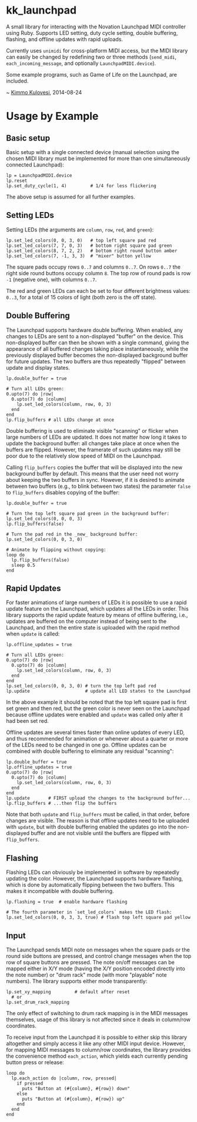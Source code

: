 kk_launchpad
============

A small library for interacting with the Novation Launchpad MIDI
controller using Ruby. Supports LED setting, duty cycle setting,
double buffering, flashing, and offline updates with rapid uploads.

Currently uses `unimidi` for cross-platform MIDI access, but the
MIDI library can easily be changed by redefining two or three
methods (`send_midi`, `each_incoming_message`, and optionally
`LaunchpadMIDI.device`).

Some example programs, such as Game of Life on the Launchpad, are
included.

~ [Kimmo Kulovesi](http://arkku.com/), 2014-08-24

Usage by Example
================

Basic setup
-----------

Basic setup with a single connected device (manual selection using
the chosen MIDI library must be implemented for more than one
simultaneously connected Launchpad):

    lp = LaunchpadMIDI.device
    lp.reset
    lp.set_duty_cycle(1, 4)         # 1/4 for less flickering

The above setup is assumed for all further examples.


Setting LEDs
------------

Setting LEDs (the arguments are `column`, `row`, `red`, and `green`):

    lp.set_led_colors(0, 0, 3, 0)   # top left square pad red
    lp.set_led_colors(7, 7, 0, 3)   # bottom right square pad green
    lp.set_led_colors(8, 7, 2, 2)   # bottom right round button amber
    lp.set_led_colors(7, -1, 3, 3)  # "mixer" button yellow

The square pads occupy rows `0..7` and columns `0..7`. On rows `0..7` the
right side round buttons occupy column `8`. The top row of round pads is
row `-1` (negative one), with columns `0..7`.

The red and green LEDs can each be set to four different brightness
values: `0..3`, for a total of 15 colors of light (both zero is the
off state).


Double Buffering
----------------

The Launchpad supports hardware double buffering. When enabled, any
changes to LEDs are sent to a non-displayed "buffer" on the device.
This non-displayed buffer can then be shown with a single command,
giving the appearance of all buffered changes taking place instantaneously,
while the previously displayed buffer becomes the non-displayed background
buffer for future updates. The two buffers are thus repeatedly "flipped"
between update and display states.

    lp.double_buffer = true

    # Turn all LEDs green:
    0.upto(7) do |row|
      0.upto(7) do |column|
        lp.set_led_colors(column, row, 0, 3)
      end
    end
    lp.flip_buffers # all LEDs change at once

Double buffering is used to eliminate visible "scanning" or flicker when
large numbers of LEDs are updated. It does not matter how long it takes
to update the background buffer: all changes take place at once when the
buffers are flipped. However, the framerate of such updates may still be
poor due to the relatively slow speed of MIDI on the Launchpad.

Calling `flip_buffers` copies the buffer that will be displayed into the
new background buffer by default. This means that the user need not worry
about keeping the two buffers in sync. However, if it is desired to animate
between two buffers (e.g., to blink between two states) the parameter
`false` to `flip_buffers` disables copying of the buffer:

    lp.double_buffer = true
    
    # Turn the top left square pad green in the background buffer:
    lp.set_led_colors(0, 0, 0, 3)
    lp.flip_buffers(false)
    
    # Turn the pad red in the _new_ background buffer:
    lp.set_led_colors(0, 0, 3, 0)
    
    # Animate by flipping without copying:
    loop do
      lp.flip_buffers(false)
      sleep 0.5
    end


Rapid Updates
-------------

For faster animations of large numbers of LEDs it is possible to use a
rapid update feature on the Launchpad, which updates all the LEDs in
order. This library supports the rapid update feature by means of
offline buffering, i.e., updates are buffered on the computer instead
of being sent to the Launchpad, and then the entire state is
uploaded with the rapid method when `update` is called:

    lp.offline_updates = true

    # Turn all LEDs green:
    0.upto(7) do |row|
      0.upto(7) do |column|
        lp.set_led_colors(column, row, 0, 3)
      end
    end
    lp.set_led_colors(0, 0, 3, 0) # turn the top left pad red
    lp.update                     # update all LED states to the Launchpad

In the above example it should be noted that the top left square pad
is first set green and then red, but the green color is never seen
on the Launchpad because offline updates were enabled and `update` was
called only after it had been set red.

Offline updates are several times faster than online updates of every
LED, and thus recommended for animation or whenever about a quarter or
more of the LEDs need to be changed in one go. Offline updates can be
combined with double buffering to eliminate any residual "scanning":

    lp.double_buffer = true
    lp.offline_updates = true
    0.upto(7) do |row|
      0.upto(7) do |column|
        lp.set_led_colors(column, row, 0, 3)
      end
    end
    lp.update       # FIRST upload the changes to the background buffer...
    lp.flip_buffers # ...then flip the buffers

Note that both `update` and `flip_buffers` must be called, in that order,
before changes are visible. The reason is that offline updates need to
be uploaded with `update`, but with double buffering enabled the updates
go into the non-displayed buffer and are not visible until the buffers
are flipped with `flip_buffers`.


Flashing
--------

Flashing LEDs can obviously be implemented in software by repeatedly
updating the color. However, the Launchpad supports hardware flashing,
which is done by automatically flipping between the two buffers. This
makes it incompatible with double buffering.

    lp.flashing = true  # enable hardware flashing

    # The fourth parameter in `set_led_colors` makes the LED flash:
    lp.set_led_colors(0, 0, 3, 3, true) # flash top left square pad yellow


Input
-----

The Launchpad sends MIDI note on messages when the square pads or the
round side buttons are pressed, and control change messages when the
top row of square buttons are pressed. The note on/off messages can
be mapped either in X/Y mode (having the X/Y position encoded directly
into the note number) or "drum rack" mode (with more "playable" note
numbers). The library supports either mode transparently:

    lp.set_xy_mapping         # default after reset
      # or
    lp.set_drum_rack_mapping

The only effect of switching to drum rack mapping is in the MIDI
messages themselves, usage of this library is not affected since
it deals in column/row coordinates.

To receive input from the Launchpad it is possible to either skip
this library altogether and simply access it like any other MIDI input
device. However, for mapping MIDI messages to column/row coordinates,
the library provides the convenience method `each_action`, which yields
each currently pending button press or release:

    loop do
      lp.each_action do |column, row, pressed|
        if pressed
          puts "Button at (#{column}, #{row}) down"
        else
          puts "Button at (#{column}, #{row}) up"
        end
      end
    end

